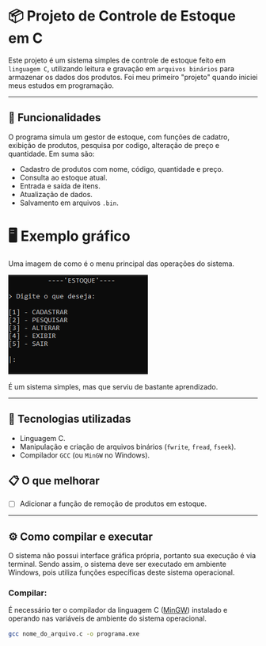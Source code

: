 # 📦 Projeto de Controle de Estoque em C

Este projeto é um sistema simples de controle de estoque feito em `linguagem C`, utilizando leitura e gravação em `arquivos binários` para armazenar os dados dos produtos. Foi meu primeiro "projeto" quando iniciei meus estudos em programação. 

---

## 🚀 Funcionalidades

O programa simula um gestor de estoque, com funções de cadatro, exibição de produtos, pesquisa por codigo, alteração de preço e quantidade. Em suma são:

- Cadastro de produtos com nome, código, quantidade e preço.
- Consulta ao estoque atual.
- Entrada e saída de itens.
- Atualização de dados.
- Salvamento em arquivos `.bin`.

# 🖥 Exemplo gráfico

Uma imagem de como é o menu principal das operações do sistema.

![imagem do menu](./foto-menu/exemplo-menu.png)

É um sistema simples, mas que serviu de bastante aprendizado.

---

## 🧱 Tecnologias utilizadas

- Linguagem C.
- Manipulação e criação de arquivos binários (`fwrite`, `fread`, `fseek`).
- Compilador `GCC` (ou `MinGW` no Windows).

## 📋 O que melhorar

- [ ] Adicionar a função de remoção de produtos em estoque.

---

## ⚙️ Como compilar e executar

O sistema não possui interface gráfica própria, portanto sua execução é via terminal. Sendo assim, o sistema deve ser executado em ambiente Windows, pois utiliza funções específicas deste sistema operacional.

### Compilar:

É necessário ter o compilador da linguagem C ([MinGW](https://sourceforge.net/projects/mingw/)) instalado e operando nas variáveis de ambiente do sistema operacional.

```bash
gcc nome_do_arquivo.c -o programa.exe

